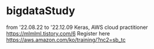 # bigdataStudy
from '22.08.22 to '22.12.09
Keras, AWS cloud practitioner <https://mlmlml.tistory.com/6>
Register here <https://aws.amazon.com/ko/training/?nc2=sb_tc>
